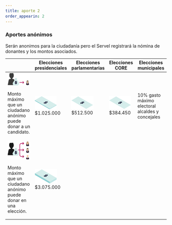 ```yaml
---
title: aporte 2
order_appearin: 2
---
```

<section id="aporte-02">
  <div class="col-md-4">
    <h3>Aportes anónimos</h3>
    <p>Serán anonimos para la ciudadanía pero el Servel registrará la nómina de donantes y los montos asociados.</p>
  </div>
  <div class="col-md-8">
    <div class="table-responsive">
        <table class="table">
          <thead>
            <tr>
              <th></th>
              <th>Elecciones presidenciales</th>
              <th>Elecciones parlamentarias</th>
              <th>Elecciones CORE</th>
              <th>Elecciones municipales</th>
            </tr>
          </thead>
          <tbody>
            <tr>
              <td>
                <img src="/img/02-anonimo-candidato.png" alt="anónimo candidato">
                <p>Monto máximo que un ciudadano anónimo puede donar a un candidato.</p>
              </td>
              <td>
                <img src="/img/02-billeton-01.png" alt="$1.025.000">
                <br>
                $1.025.000
              </td>
              <td>
                <img src="/img/02-billeton-02.png" alt="$512.500">
                <br>
                $512.500
              </td>
              <td>
                <img src="/img/02-billeton-03.png" alt="$384.450">
                <br>
                $384.450
              </td>
              <td>
                10% gasto máximo electoral alcaldes y concejales
              </td>
            </tr>
            <tr>
              <td>
                <img src="/img/02-anonimo-eleccion.png" alt="anónimo elección">
                <p>Monto máximo que un ciudadano anónimo puede donar en una elección.</p>
              </td>
              <td colspan="4">
                <img src="/img/02-billeton-06.png" alt="$3.075.000">
                <br>
                $3.075.000
              </td>
            </tr>
          </tbody>
        </table>
    </div>
  </div>
</section>